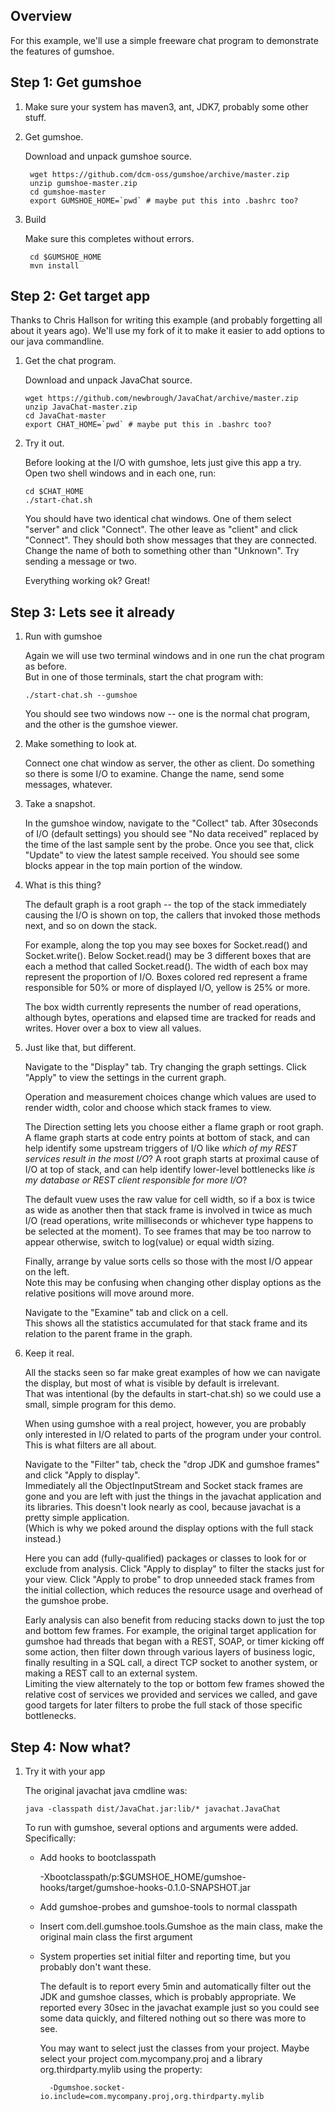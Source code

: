 
Overview
--------

For this example, we'll use a simple freeware chat program to demonstrate the features of gumshoe.

Step 1: Get gumshoe
-------------------

1. Make sure your system has maven3, ant, JDK7, probably some other stuff.

2. Get gumshoe.

    Download and unpack gumshoe source.

        wget https://github.com/dcm-oss/gumshoe/archive/master.zip
        unzip gumshoe-master.zip
        cd gumshoe-master
        export GUMSHOE_HOME=`pwd` # maybe put this into .bashrc too?

3. Build

    Make sure this completes without errors.

        cd $GUMSHOE_HOME
        mvn install
    
Step 2: Get target app
----------------------

Thanks to Chris Hallson for writing this example (and probably forgetting all about it years ago).
We'll use my fork of it to make it easier to add options to our java commandline.

1.  Get the chat program.

    Download and unpack JavaChat source.

        wget https://github.com/newbrough/JavaChat/archive/master.zip
        unzip JavaChat-master.zip
        cd JavaChat-master
        export CHAT_HOME=`pwd` # maybe put this in .bashrc too?

2.  Try it out.

    Before looking at the I/O with gumshoe, lets just give this app a try.
    Open two shell windows and in each one, run:

        cd $CHAT_HOME
        ./start-chat.sh
    
    You should have two identical chat windows.  One of them select "server" and click "Connect".
    The other leave as "client" and click "Connect".  They should both show messages that they are connected.
    Change the name of both to something other than "Unknown".  Try sending a message or two.

    Everything working ok?  Great!

Step 3: Lets see it already
---------------------------

1.  Run with gumshoe

    Again we will use two terminal windows and in one run the chat program as before.  
    But in one of those terminals, start the chat program with:

        ./start-chat.sh --gumshoe
    
    You should see two windows now -- one is the normal chat program, and the other is the gumshoe viewer.

2.  Make something to look at.

    Connect one chat window as server, the other as client.  Do something so there is some I/O to examine.
    Change the name, send some messages, whatever.

3.  Take a snapshot.

    In the gumshoe window, navigate to the "Collect" tab.
    After 30seconds of I/O (default settings) you should see "No data received" replaced by the time of the last sample sent by the probe.
    Once you see that, click "Update" to view the latest sample received.  You should see some blocks appear in the top main portion of the window.

4.  What is this thing?

    The default graph is a root graph -- the top of the stack immediately causing the I/O is shown on top,
    the callers that invoked those methods next, and so on down the stack.

    For example, along the top you may see boxes for Socket.read() and Socket.write().
    Below Socket.read() may be 3 different boxes that are each a method that called Socket.read().
    The width of each box may represent the proportion of I/O.
    Boxes colored red represent a frame responsible for 50% or more of displayed I/O, yellow is 25% or more.  

    The box width currently represents the number of read operations, although bytes, operations and elapsed time
    are tracked for reads and writes.  Hover over a box to view all values.

5.  Just like that, but different.

    Navigate to the "Display" tab.  Try changing the graph settings.  Click "Apply" to view the settings in the current graph.

    Operation and measurement choices change which values are used to render width, color and choose which stack frames to view.

    The Direction setting lets you choose either a flame graph or root graph.  
    A flame graph starts at code entry points at bottom of stack,
    and can help identify some upstream triggers of I/O like _which of my REST services result in the most I/O_?
    A root graph starts at proximal cause of I/O at top of stack,
    and can help identify lower-level bottlenecks like _is my database or REST client responsible for more I/O_?

    The default vuew uses the raw value for cell width, 
    so if a box is twice as wide as another then that stack frame is involved in twice as much I/O
    (read operations, write milliseconds or whichever type happens to be selected at the moment).
    To see frames that may be too narrow to appear otherwise, switch to log(value) or equal width sizing.   

    Finally, arrange by value sorts cells so those with the most I/O appear on the left.  
    Note this may be confusing when changing other display options as the relative positions will move around more.

    Navigate to the "Examine" tab and click on a cell.  
    This shows all the statistics accumulated for that stack frame and its relation to the parent frame in the graph.

6.  Keep it real. 
 
    All the stacks seen so far make great examples of how we can navigate the display,
    but most of what is visible by default is irrelevant.  
    That was intentional (by the defaults in start-chat.sh) so we could use a small, simple program for this demo.

    When using gumshoe with a real project, however, 
    you are probably only interested in I/O related to parts of the program under your control.
    This is what filters are all about.

    Navigate to the "Filter" tab, check the "drop JDK and gumshoe frames" and click "Apply to display".  
    Immediately all the ObjectInputStream and Socket stack frames are gone and you are left with just the
    things in the javachat application and its libraries.
    This doesn't look nearly as cool, because javachat is a pretty simple application.  
    (Which is why we poked around the display options with the full stack instead.)

    Here you can add (fully-qualified) packages or classes to look for or exclude from analysis.
    Click "Apply to display" to filter the stacks just for your view.
    Click "Apply to probe" to drop unneeded stack frames from the initial collection,
    which reduces the resource usage and overhead of the gumshoe probe.

    Early analysis can also benefit from reducing stacks down to just the top and bottom few frames.
    For example, the original target application for gumshoe 
    had threads that began with a REST, SOAP, or timer kicking off some action,
    then filter down through various layers of business logic,
    finally resulting in a SQL call, a direct TCP socket to another system, 
    or making a REST call to an external system.  
    Limiting the view alternately to the top or bottom few frames
    showed the relative cost of services we provided and services we called,
    and gave good targets for later filters to probe the full stack of those specific bottlenecks.

Step 4: Now what?
-----------------

1.  Try it with your app 

    The original javachat java cmdline was:

        java -classpath dist/JavaChat.jar:lib/* javachat.JavaChat
 
    To run with gumshoe, several options and arguments were added.  Specifically:

    * Add hooks to bootclasspath

        -Xbootclasspath/p:$GUMSHOE_HOME/gumshoe-hooks/target/gumshoe-hooks-0.1.0-SNAPSHOT.jar

    * Add gumshoe-probes and gumshoe-tools to normal classpath

    * Insert com.dell.gumshoe.tools.Gumshoe as the main class, make the original main class the first argument 

    * System properties set initial filter and reporting time, but you probably don't want these.

        The default is to report every 5min and automatically filter out the JDK and gumshoe classes,
        which is probably appropriate.  We reported every 30sec in the javachat example just so you could
        see some data quickly, and filtered nothing out so there was more to see.
    
        You may want to select just the classes from your project.  Maybe select your project com.mycompany.proj
        and a library org.thirdparty.mylib using the property:
    
            -Dgumshoe.socket-io.include=com.mycompany.proj,org.thirdparty.mylib
        
